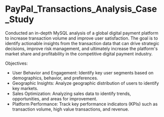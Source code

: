# PayPal_Transactions_Analysis_Case_Study
Conducted an in-depth MySQL analysis of a global digital payment platform to increase transaction volume and improve user satisfaction. The goal is to identify actionable insights from the transaction data that can drive strategic decisions, improve risk management, and ultimately increase the platform's market share and profitability in the competitive digital payment industry.

Objectives:

* User Behavior and Engagement: Identify key user segments based on demographics, behavior, and preferences.
* Geographic Insights: Analyze geographic distribution of users to identify key markets.
* Sales Optimization: Analyzing sales data to identify trends, opportunities, and areas for improvement.
* Platform Performance: Track key performance indicators (KPIs) such as transaction volume, high value transactions, and revenue.


